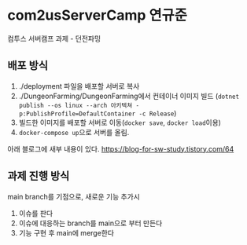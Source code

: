 # com2usServerCamp 연규준
컴투스 서버캠프 과제 - 던전파밍

## 배포 방식
1. ./deployment 파일을 배포할 서버로 복사
2. ./DungeonFarming/DungeonFarming에서 컨테이너 이미지 빌드
(`dotnet publish --os linux --arch 아키텍쳐 -p:PublishProfile=DefaultContainer -c Release`)
3. 빌드한 이미지를 배포할 서버로 이동(`docker save`, `docker load`이용)
4. `docker-compose up`으로 서버를 올림.

아래 블로그에 새부 내용이 있다.
https://blog-for-sw-study.tistory.com/64

## 과제 진행 방식
main branch를 기점으로, 새로운 기능 추가시
1. 이슈를 판다
2. 이슈에 대응하는 branch를 main으로 부터 만든다
3. 기능 구현 후 main에 merge한다
